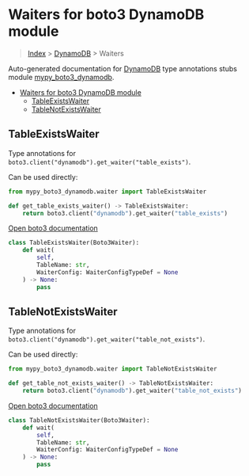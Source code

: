 # Waiters for boto3 DynamoDB module

> [Index](../README.md) > [DynamoDB](./README.md) > Waiters

Auto-generated documentation for [DynamoDB](https://boto3.amazonaws.com/v1/documentation/api/latest/reference/services/dynamodb.html#DynamoDB)
type annotations stubs module [mypy_boto3_dynamodb](https://pypi.org/project/mypy-boto3-dynamodb/).

- [Waiters for boto3 DynamoDB module](#waiters-for-boto3-dynamodb-module)
  - [TableExistsWaiter](#tableexistswaiter)
  - [TableNotExistsWaiter](#tablenotexistswaiter)

## TableExistsWaiter

Type annotations for `boto3.client("dynamodb").get_waiter("table_exists")`.

Can be used directly:

```python
from mypy_boto3_dynamodb.waiter import TableExistsWaiter

def get_table_exists_waiter() -> TableExistsWaiter:
    return boto3.client("dynamodb").get_waiter("table_exists")
```

[Open boto3 documentation](https://boto3.amazonaws.com/v1/documentation/api/latest/reference/services/dynamodb.html#DynamoDB.Waiter.table_exists)

```python
class TableExistsWaiter(Boto3Waiter):
    def wait(
        self,
        TableName: str,
        WaiterConfig: WaiterConfigTypeDef = None
    ) -> None:
        pass
```
## TableNotExistsWaiter

Type annotations for `boto3.client("dynamodb").get_waiter("table_not_exists")`.

Can be used directly:

```python
from mypy_boto3_dynamodb.waiter import TableNotExistsWaiter

def get_table_not_exists_waiter() -> TableNotExistsWaiter:
    return boto3.client("dynamodb").get_waiter("table_not_exists")
```

[Open boto3 documentation](https://boto3.amazonaws.com/v1/documentation/api/latest/reference/services/dynamodb.html#DynamoDB.Waiter.table_not_exists)

```python
class TableNotExistsWaiter(Boto3Waiter):
    def wait(
        self,
        TableName: str,
        WaiterConfig: WaiterConfigTypeDef = None
    ) -> None:
        pass
```